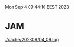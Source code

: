 Mon Sep  4 09:44:10 EEST 2023
# JAM
<a href='./cache/202309/04_09.log'>./cache/202309/04_09.log</a>
